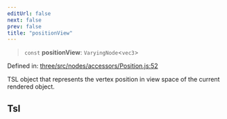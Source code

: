 ```yaml
---
editUrl: false
next: false
prev: false
title: "positionView"
---
```


> `const` **positionView**: `VaryingNode`\<`vec3`\>

Defined in: [three/src/nodes/accessors/Position.js:52](https://github.com/DefinitelyMaybe/three-i18n/blob/fa57b79433d1c349ffb23a78727299c8d4190136/three/src/nodes/accessors/Position.js#L52)

TSL object that represents the vertex position in view space of the current rendered object.

## Tsl
